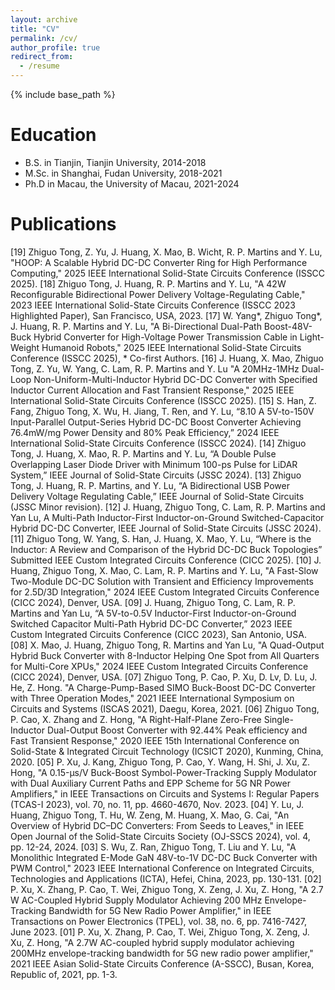 ```yaml
---
layout: archive
title: "CV"
permalink: /cv/
author_profile: true
redirect_from:
  - /resume
---
```


{% include base_path %}

Education
======
* B.S. in Tianjin, Tianjin University, 2014-2018
* M.Sc. in Shanghai, Fudan University, 2018-2021
* Ph.D in Macau, the University of Macau, 2021-2024

Publications
======
[19] Zhiguo Tong, Z. Yu, J. Huang, X. Mao, B. Wicht, R. P. Martins and Y. Lu, "HOOP: A Scalable Hybrid DC-DC Converter Ring for High Performance Computing," 2025 IEEE International Solid-State Circuits Conference (ISSCC 2025).
[18] Zhiguo Tong, J. Huang, R. P. Martins and Y. Lu, "A 42W Reconfigurable Bidirectional Power Delivery Voltage-Regulating Cable," 2023 IEEE International Solid-State Circuits Conference (ISSCC 2023 Highlighted Paper), San Francisco, USA, 2023.
[17] W. Yang*, Zhiguo Tong*, J. Huang, R. P. Martins and Y. Lu, "A Bi-Directional Dual-Path Boost-48V-Buck Hybrid Converter for High-Voltage Power Transmission Cable in Light-Weight Humanoid Robots," 2025 IEEE International Solid-State Circuits Conference (ISSCC 2025), * Co-first Authors. 
[16] J. Huang, X. Mao, Zhiguo Tong, Z. Yu, W. Yang, C. Lam, R. P. Martins and Y. Lu "A 20MHz-1MHz Dual-Loop Non-Uniform-Multi-Inductor Hybrid DC-DC Converter with Specified Inductor Current Allocation and Fast Transient Response," 2025 IEEE International Solid-State Circuits Conference (ISSCC 2025).
[15] S. Han, Z. Fang, Zhiguo Tong, X. Wu, H. Jiang, T. Ren, and Y. Lu, “8.10 A 5V-to-150V Input-Parallel Output-Series Hybrid DC-DC Boost Converter Achieving 76.4mW/mg Power Density and 80% Peak Efficiency,” 2024 IEEE International Solid-State Circuits Conference (ISSCC 2024).
[14] Zhiguo Tong, J. Huang, X. Mao, R. P. Martins and Y. Lu, “A Double Pulse Overlapping Laser Diode Driver with Minimum 100-ps Pulse for LiDAR System,” IEEE Journal of Solid-State Circuits (JSSC 2024).
[13] Zhiguo Tong, J. Huang, R. P. Martins, and Y. Lu, “A Bidirectional USB Power Delivery Voltage Regulating Cable,” IEEE Journal of Solid-State Circuits (JSSC Minor revision).
[12] J. Huang, Zhiguo Tong, C. Lam, R. P. Martins and Yan Lu, A Multi-Path Inductor-First Inductor-on-Ground Switched-Capacitor Hybrid DC-DC Converter, IEEE Journal of Solid-State Circuits (JSSC 2024).
[11] Zhiguo Tong, W. Yang, S. Han, J. Huang, X. Mao, Y. Lu, “Where is the Inductor: A Review and Comparison of the Hybrid DC-DC Buck Topologies” Submitted IEEE Custom Integrated Circuits Conference (CICC 2025).
[10] J. Huang, Zhiguo Tong, X. Mao, C. Lam, R. P. Martins and Y. Lu, "A Fast-Slow Two-Module DC-DC Solution with Transient and Efficiency Improvements for 2.5D/3D Integration," 2024 IEEE Custom Integrated Circuits Conference (CICC 2024), Denver, USA.
[09] J. Huang, Zhiguo Tong, C. Lam, R. P. Martins and Yan Lu, “A 5V-to-0.5V Inductor-First Inductor-on-Ground Switched Capacitor Multi-Path Hybrid DC-DC Converter,” 2023 IEEE Custom Integrated Circuits Conference (CICC 2023), San Antonio, USA.
[08] X. Mao, J. Huang, Zhiguo Tong, R. Martins and Yan Lu, "A Quad-Output Hybrid Buck Converter with 8-Inductor Helping One Spot from All Quarters for Multi-Core XPUs," 2024 IEEE Custom Integrated Circuits Conference (CICC 2024), Denver, USA.
[07] Zhiguo Tong, P. Cao, P. Xu, D. Lv, D. Lu, J. He, Z. Hong. "A Charge-Pump-Based SIMO Buck-Boost DC-DC Converter with Three Operation Modes," 2021 IEEE International Symposium on Circuits and Systems (ISCAS 2021), Daegu, Korea, 2021.
[06] Zhiguo Tong, P. Cao, X. Zhang and Z. Hong, "A Right-Half-Plane Zero-Free Single-Inductor Dual-Output Boost Converter with 92.44% Peak efficiency and Fast Transient Response," 2020 IEEE 15th International Conference on Solid-State & Integrated Circuit Technology (ICSICT 2020), Kunming, China, 2020.
[05] P. Xu, J. Kang, Zhiguo Tong, P. Cao, Y. Wang, H. Shi, J. Xu, Z. Hong, "A 0.15-μs/V Buck-Boost Symbol-Power-Tracking Supply Modulator with Dual Auxiliary Current Paths and EPP Scheme for 5G NR Power Amplifiers," in IEEE Transactions on Circuits and Systems I: Regular Papers (TCAS-I 2023), vol. 70, no. 11, pp. 4660-4670, Nov. 2023.
[04] Y. Lu, J. Huang, Zhiguo Tong, T. Hu, W. Zeng, M. Huang, X. Mao, G. Cai, "An Overview of Hybrid DC–DC Converters: From Seeds to Leaves," in IEEE Open Journal of the Solid-State Circuits Society (OJ-SSCS 2024), vol. 4, pp. 12-24, 2024.
[03] S. Wu, Z. Ran, Zhiguo Tong, T. Liu and Y. Lu, "A Monolithic Integrated E-Mode GaN 48V-to-1V DC-DC Buck Converter with PWM Control," 2023 IEEE International Conference on Integrated Circuits, Technologies and Applications (ICTA), Hefei, China, 2023, pp. 130-131.
[02] P. Xu, X. Zhang, P. Cao, T. Wei, Zhiguo Tong, X. Zeng, J. Xu, Z. Hong, "A 2.7 W AC-Coupled Hybrid Supply Modulator Achieving 200 MHz Envelope-Tracking Bandwidth for 5G New Radio Power Amplifier," in IEEE Transactions on Power Electronics (TPEL), vol. 38, no. 6, pp. 7416-7427, June 2023.
[01] P. Xu, X. Zhang, P. Cao, T. Wei, Zhiguo Tong, X. Zeng, J. Xu, Z. Hong, "A 2.7W AC-coupled hybrid supply modulator achieving 200MHz envelope-tracking bandwidth for 5G new radio power amplifier," 2021 IEEE Asian Solid-State Circuits Conference (A-SSCC), Busan, Korea, Republic of, 2021, pp. 1-3.
